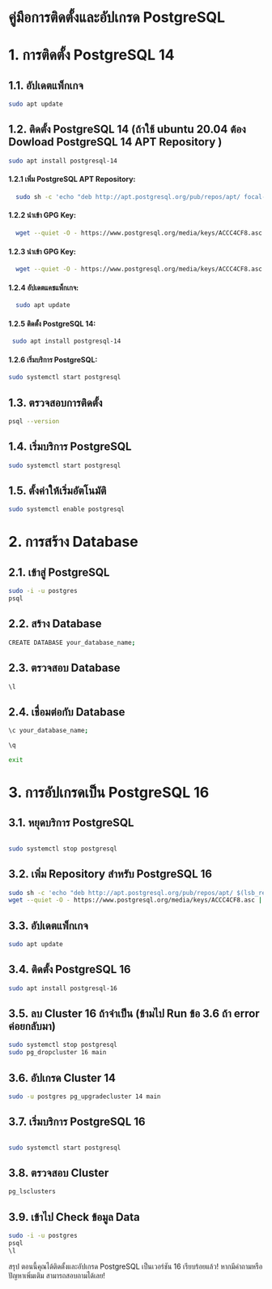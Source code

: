 # คู่มือการติดตั้งและอัปเกรด PostgreSQL

# 1. การติดตั้ง PostgreSQL 14

## 1.1. อัปเดตแพ็กเกจ

```bash
sudo apt update
```
## 1.2. ติดตั้ง PostgreSQL 14 (ถ้าใช้ ubuntu 20.04  ต้อง Dowload PostgreSQL 14 APT Repository  )

```bash
sudo apt install postgresql-14
```
  #### 1.2.1 เพิ่ม PostgreSQL APT Repository:
```bash
  sudo sh -c 'echo "deb http://apt.postgresql.org/pub/repos/apt/ focal-pgdg main" > /etc/apt/sources.list.d/pgdg.list'
```
  #### 1.2.2 นำเข้า GPG Key:
```bash
  wget --quiet -O - https://www.postgresql.org/media/keys/ACCC4CF8.asc | sudo apt-key add -
```
  #### 1.2.3 นำเข้า GPG Key:
```bash
  wget --quiet -O - https://www.postgresql.org/media/keys/ACCC4CF8.asc | sudo apt-key add -
```
  #### 1.2.4 อัปเดตแคชแพ็กเกจ:
```bash
  sudo apt update
```
  #### 1.2.5 ติดตั้ง PostgreSQL 14:
```bash
 sudo apt install postgresql-14
```
 #### 1.2.6 เริ่มบริการ PostgreSQL:
```bash
sudo systemctl start postgresql
```


## 1.3. ตรวจสอบการติดตั้ง

```bash
psql --version
```
## 1.4. เริ่มบริการ PostgreSQL

```bash
sudo systemctl start postgresql
```
## 1.5. ตั้งค่าให้เริ่มอัตโนมัติ

``` bash
sudo systemctl enable postgresql
```
# 2. การสร้าง Database
## 2.1. เข้าสู่ PostgreSQL

```bash
sudo -i -u postgres
psql
```
## 2.2. สร้าง Database

```bash
CREATE DATABASE your_database_name;
```
## 2.3. ตรวจสอบ Database

```bash
\l
```
## 2.4. เชื่อมต่อกับ Database

```bash
\c your_database_name;

\q

exit
```
# 3. การอัปเกรดเป็น PostgreSQL 16
## 3.1. หยุดบริการ PostgreSQL

```bash

sudo systemctl stop postgresql
```
## 3.2. เพิ่ม Repository สำหรับ PostgreSQL 16
```bash
sudo sh -c 'echo "deb http://apt.postgresql.org/pub/repos/apt/ $(lsb_release -cs)-pgdg main" > /etc/apt/sources.list.d/pgdg.list'
wget --quiet -O - https://www.postgresql.org/media/keys/ACCC4CF8.asc | sudo apt-key add -
```
## 3.3. อัปเดตแพ็กเกจ

```bash
sudo apt update
```
## 3.4. ติดตั้ง PostgreSQL 16
```bash
sudo apt install postgresql-16
```
## 3.5. ลบ Cluster 16 ถ้าจำเป็น (ข้ามไป Run ข้อ 3.6 ถ้า error ค่อยกลับมา)
```bash
sudo systemctl stop postgresql
sudo pg_dropcluster 16 main
```
## 3.6. อัปเกรด Cluster 14

```bash
sudo -u postgres pg_upgradecluster 14 main
```
## 3.7. เริ่มบริการ PostgreSQL 16

```bash

sudo systemctl start postgresql
```
## 3.8. ตรวจสอบ Cluster

``` bash
pg_lsclusters
```
## 3.9. เข้าไป Check ข้อมูล Data 

``` bash
sudo -i -u postgres
psql
\l
```
สรุป
ตอนนี้คุณได้ติดตั้งและอัปเกรด PostgreSQL เป็นเวอร์ชัน 16 เรียบร้อยแล้ว! หากมีคำถามหรือปัญหาเพิ่มเติม สามารถสอบถามได้เลย!
